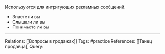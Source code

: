 Используются для интригующих рекламных сообщений. 

- Знаете ли вы
- Слышали ли вы
- Понимаете ли вы

___
Relations: [[Вопросы в продажах]] 
Tags: #practice 
References: [[Танец продавца]] 
Query: 